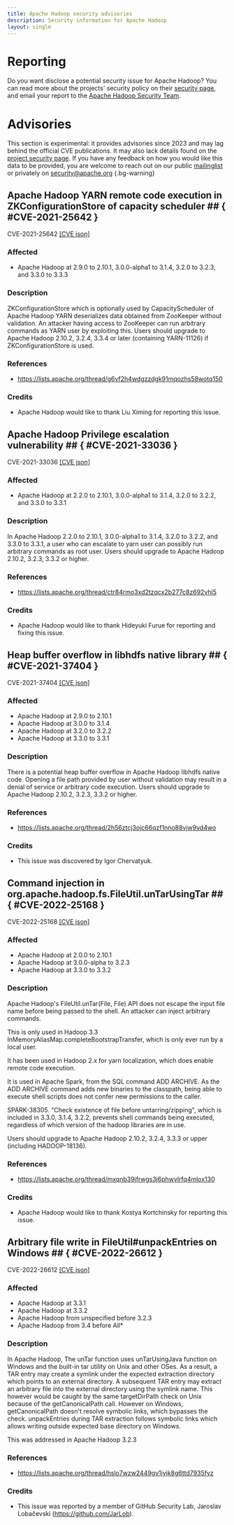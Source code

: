 ```yaml
---
title: Apache Hadoop security advisories
description: Security information for Apache Hadoop
layout: single
---
```


# Reporting

Do you want disclose a potential security issue for Apache Hadoop? You can read more about the projects' security policy on their [security page](https://hadoop.apache.org/mailing_lists.html), and email your report to the [Apache Hadoop Security Team](mailto:security@hadoop.apache.org).

# Advisories

This section is experimental: it provides advisories since 2023 and may lag behind the official CVE publications. It may also lack details found on the [project security page](https://hadoop.apache.org/mailing_lists.html). If you have any feedback on how you would like this data to be provided, you are welcome to reach out on our public [mailinglist](/mailinglist) or privately on [security@apache.org](mailto:security@apache.org)
{.bg-warning}

## Apache Hadoop YARN remote code execution in ZKConfigurationStore of capacity scheduler ## { #CVE-2021-25642 }

CVE-2021-25642 [\[CVE json\]](./CVE-2021-25642.cve.json)

### Affected

* Apache Hadoop at 2.9.0 to 2.10.1, 3.0.0-alpha1 to 3.1.4, 3.2.0 to 3.2.3, and 3.3.0 to 3.3.3


### Description

ZKConfigurationStore which is optionally used by CapacityScheduler of Apache Hadoop YARN deserializes data obtained from ZooKeeper without validation. An attacker having access to ZooKeeper can run arbitrary commands as YARN user by exploiting this.  Users should upgrade to Apache Hadoop 2.10.2, 3.2.4, 3.3.4 or later (containing YARN-11126) if ZKConfigurationStore is used.

### References
* https://lists.apache.org/thread/g6vf2h4wdgzzdgk91mqozhs58wotq150


### Credits
* Apache Hadoop would like to thank Liu Ximing for reporting this issue.


## Apache Hadoop Privilege escalation vulnerability ## { #CVE-2021-33036 }

CVE-2021-33036 [\[CVE json\]](./CVE-2021-33036.cve.json)

### Affected

* Apache Hadoop at 2.2.0 to 2.10.1, 3.0.0-alpha1 to 3.1.4, 3.2.0 to 3.2.2, and 3.3.0 to 3.3.1


### Description

In Apache Hadoop 2.2.0 to 2.10.1, 3.0.0-alpha1 to 3.1.4, 3.2.0 to 3.2.2, and 3.3.0 to 3.3.1, a user who can escalate to yarn user can possibly run arbitrary commands as root user.  Users should upgrade to Apache Hadoop 2.10.2, 3.2.3, 3.3.2 or higher.

### References
* https://lists.apache.org/thread/ctr84rmo3xd2tzqcx2b277c8z692vhl5


### Credits
* Apache Hadoop would like to thank Hideyuki Furue for reporting and fixing this issue.


## Heap buffer overflow in libhdfs native library ## { #CVE-2021-37404 }

CVE-2021-37404 [\[CVE json\]](./CVE-2021-37404.cve.json)

### Affected

* Apache Hadoop at 2.9.0 to 2.10.1
* Apache Hadoop at 3.0.0 to 3.1.4
* Apache Hadoop at  3.2.0 to 3.2.2
* Apache Hadoop at 3.3.0 to 3.3.1


### Description

There is a potential heap buffer overflow in Apache Hadoop libhdfs native code. Opening a file path provided by user without validation may result in a denial of service or arbitrary code execution.  Users should upgrade to Apache Hadoop 2.10.2, 3.2.3, 3.3.2 or higher.

### References
* https://lists.apache.org/thread/2h56ztcj3ojc66qzf1nno88vjw9vd4wo


### Credits
* This issue was discovered by Igor Chervatyuk.


## Command injection in org.apache.hadoop.fs.FileUtil.unTarUsingTar ## { #CVE-2022-25168 }

CVE-2022-25168 [\[CVE json\]](./CVE-2022-25168.cve.json)

### Affected

* Apache Hadoop at 2.0.0 to 2.10.1
* Apache Hadoop at 3.0.0-alpha to 3.2.3
* Apache Hadoop at 3.3.0 to 3.3.2


### Description

Apache Hadoop's FileUtil.unTar(File, File) API does not escape the input file name before being passed to the shell. An attacker can inject arbitrary commands.

This is only used in Hadoop 3.3 InMemoryAliasMap.completeBootstrapTransfer, which is only ever run by a local user.

It has been used in Hadoop 2.x for yarn localization, which does enable remote code execution.

It is used in Apache Spark, from the SQL command ADD ARCHIVE. As the ADD ARCHIVE command adds new binaries to the classpath, being able to execute shell scripts does not confer new permissions to the caller.

SPARK-38305. "Check existence of file before untarring/zipping", which is included in 3.3.0, 3.1.4, 3.2.2, prevents shell commands being executed, regardless of which version of the hadoop libraries are in use.

Users should upgrade to Apache Hadoop 2.10.2, 3.2.4, 3.3.3 or upper (including HADOOP-18136).

### References
* https://lists.apache.org/thread/mxqnb39jfrwgs3j6phwvlrfq4mlox130


### Credits
* Apache Hadoop would like to thank Kostya Kortchinsky for reporting this issue.


## Arbitrary file write in FileUtil#unpackEntries on Windows ## { #CVE-2022-26612 }

CVE-2022-26612 [\[CVE json\]](./CVE-2022-26612.cve.json)

### Affected

* Apache Hadoop at 3.3.1
* Apache Hadoop at 3.3.2
* Apache Hadoop from unspecified before 3.2.3
* Apache Hadoop from 3.4 before All*


### Description

In Apache Hadoop, The unTar function uses unTarUsingJava function on Windows and the built-in tar utility on Unix and other OSes.  As a result, a TAR entry may create a symlink under the expected extraction directory which points to an external directory. A subsequent TAR entry may extract an arbitrary file into the external directory using the symlink name. This however would be caught by the same targetDirPath check on Unix because of the getCanonicalPath call. However on Windows, getCanonicalPath doesn't resolve symbolic links, which bypasses the check.  unpackEntries during TAR extraction follows symbolic links which allows writing outside expected base directory on Windows.

This was addressed in Apache Hadoop 3.2.3

### References
* https://lists.apache.org/thread/hslo7wzw2449gv1jyjk8g6ttd7935fyz


### Credits
* This issue was reported by a member of GitHub Security Lab, Jaroslav Lobačevski (https://github.com/JarLob).
